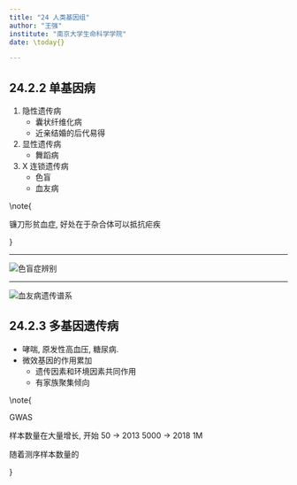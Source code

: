 ```yaml
---
title: "24 人类基因组"
author: "王强"
institute: "南京大学生命科学学院"
date: \today{}

---
```


## 24.2.2 单基因病

1. 隐性遗传病
    * 囊状纤维化病
    * 近亲结婚的后代易得
2. 显性遗传病
    * 舞蹈病
3. X 连锁遗传病
    * 色盲
    * 血友病

\note{

镰刀形贫血症, 好处在于杂合体可以抵抗疟疾

}

---

![色盲症辨别](ch-24.images/image6.jpg)

---

![血友病遗传谱系](ch-24.images/image7.jpg)

## 24.2.3 多基因遗传病

* 哮喘, 原发性高血压, 糖尿病.
* 微效基因的作用累加
    * 遗传因素和环境因素共同作用
    * 有家族聚集倾向

\note{

GWAS

样本数量在大量增长, 开始 50 $\rightarrow$ 2013 5000 $\rightarrow$ 2018 1M

随着测序样本数量的

}
